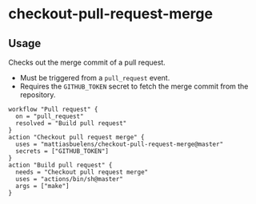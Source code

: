 # checkout-pull-request-merge

## Usage

Checks out the merge commit of a pull request.

* Must be triggered from a `pull_request` event.
* Requires the `GITHUB_TOKEN` secret to fetch the merge commit from the repository.

```
workflow "Pull request" {
  on = "pull_request"
  resolved = "Build pull request"
}
action "Checkout pull request merge" {
  uses = "mattiasbuelens/checkout-pull-request-merge@master"
  secrets = ["GITHUB_TOKEN"]
}
action "Build pull request" {
  needs = "Checkout pull request merge"
  uses = "actions/bin/sh@master"
  args = ["make"]
}
```
